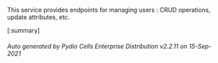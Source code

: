 






This service provides endpoints for managing users : CRUD operations, update attributes, etc.

[:summary]

###### Auto generated by Pydio Cells Enterprise Distribution v2.2.11 on 15-Sep-2021
